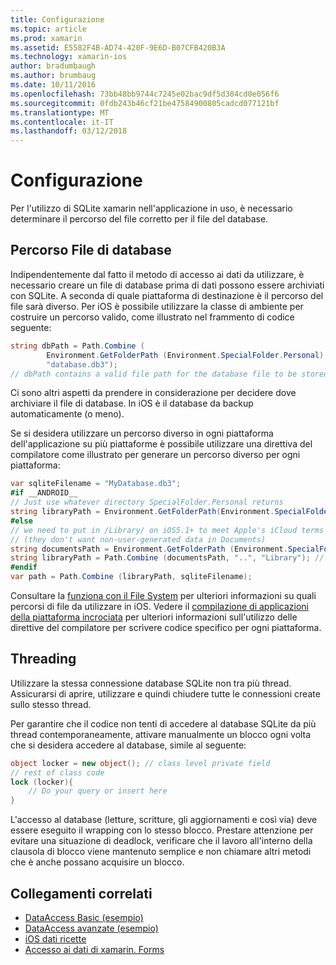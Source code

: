 ```yaml
---
title: Configurazione
ms.topic: article
ms.prod: xamarin
ms.assetid: E5582F4B-AD74-420F-9E6D-B07CFB420B3A
ms.technology: xamarin-ios
author: bradumbaugh
ms.author: brumbaug
ms.date: 10/11/2016
ms.openlocfilehash: 73bb48bb9744c7245e02bac9df5d384cd0e056f6
ms.sourcegitcommit: 0fdb243b46cf21be47584900805cadcd077121bf
ms.translationtype: MT
ms.contentlocale: it-IT
ms.lasthandoff: 03/12/2018
---
```

# <a name="configuration"></a>Configurazione

Per l'utilizzo di SQLite xamarin nell'applicazione in uso, è necessario determinare il percorso del file corretto per il file del database.

## <a name="database-file-path"></a>Percorso File di database

Indipendentemente dal fatto il metodo di accesso ai dati da utilizzare, è necessario creare un file di database prima di dati possono essere archiviati con SQLite. A seconda di quale piattaforma di destinazione è il percorso del file sarà diverso. Per iOS è possibile utilizzare la classe di ambiente per costruire un percorso valido, come illustrato nel frammento di codice seguente:

```csharp
string dbPath = Path.Combine (
        Environment.GetFolderPath (Environment.SpecialFolder.Personal),
        "database.db3");
// dbPath contains a valid file path for the database file to be stored
```

Ci sono altri aspetti da prendere in considerazione per decidere dove archiviare il file di database. In iOS è il database da backup automaticamente (o meno).

Se si desidera utilizzare un percorso diverso in ogni piattaforma dell'applicazione su più piattaforme è possibile utilizzare una direttiva del compilatore come illustrato per generare un percorso diverso per ogni piattaforma:

```csharp
var sqliteFilename = "MyDatabase.db3";
#if __ANDROID__
// Just use whatever directory SpecialFolder.Personal returns
string libraryPath = Environment.GetFolderPath(Environment.SpecialFolder.Personal); ;
#else
// we need to put in /Library/ on iOS5.1+ to meet Apple's iCloud terms
// (they don't want non-user-generated data in Documents)
string documentsPath = Environment.GetFolderPath (Environment.SpecialFolder.Personal); // Documents folder
string libraryPath = Path.Combine (documentsPath, "..", "Library"); // Library folder instead
#endif
var path = Path.Combine (libraryPath, sqliteFilename);
```

Consultare la [funziona con il File System](~/ios/app-fundamentals/file-system.md) per ulteriori informazioni su quali percorsi di file da utilizzare in iOS. Vedere il [compilazione di applicazioni della piattaforma incrociata](~/cross-platform/app-fundamentals/building-cross-platform-applications/index.md) per ulteriori informazioni sull'utilizzo delle direttive del compilatore per scrivere codice specifico per ogni piattaforma.

## <a name="threading"></a>Threading

Utilizzare la stessa connessione database SQLite non tra più thread. Assicurarsi di aprire, utilizzare e quindi chiudere tutte le connessioni create sullo stesso thread.

Per garantire che il codice non tenti di accedere al database SQLite da più thread contemporaneamente, attivare manualmente un blocco ogni volta che si desidera accedere al database, simile al seguente:

```csharp
object locker = new object(); // class level private field
// rest of class code
lock (locker){
    // Do your query or insert here
}
```

L'accesso al database (letture, scritture, gli aggiornamenti e così via) deve essere eseguito il wrapping con lo stesso blocco. Prestare attenzione per evitare una situazione di deadlock, verificare che il lavoro all'interno della clausola di blocco viene mantenuto semplice e non chiamare altri metodi che è anche possano acquisire un blocco.


## <a name="related-links"></a>Collegamenti correlati

- [DataAccess Basic (esempio)](https://github.com/xamarin/mobile-samples/tree/master/DataAccess/Basic)
- [DataAccess avanzate (esempio)](https://github.com/xamarin/mobile-samples/tree/master/DataAccess/Advanced)
- [iOS dati ricette](https://developer.xamarin.com/recipes/ios/data/sqlite/)
- [Accesso ai dati di xamarin. Forms](~/xamarin-forms/app-fundamentals/databases.md)
